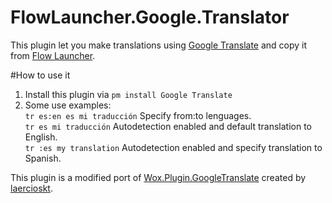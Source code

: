 # FlowLauncher.Google.Translator

This plugin let you make translations using [Google Translate](https://translate.google.com/) and copy it from [Flow Launcher](https://www.flowlauncher.com/).

#How to use it
1. Install this plugin via `pm install Google Translate`
2. Some use examples:  
  `tr es:en es mi traducción` Specify from:to lenguages.  
  `tr es mi traducción` Autodetection enabled and default translation to English.  
  `tr :es my translation` Autodetection enabled and specify translation to Spanish.  
                       
This plugin is a modified port of [Wox.Plugin.GoogleTranslate](https://github.com/laercioskt/Wox.Plugin.GoogleTranslate) created by [laercioskt](https://github.com/laercioskt).
